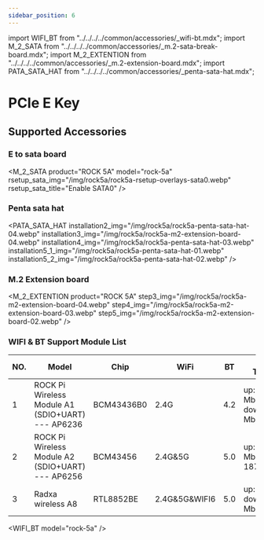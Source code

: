 ```yaml
---
sidebar_position: 6
---
```


import WIFI_BT from "../../../../common/accessories/\_wifi-bt.mdx";
import M_2_SATA from "../../../../common/accessories/\_m.2-sata-break-board.mdx";
import M_2_EXTENTION from "../../../../common/accessories/\_m.2-extension-board.mdx";
import PATA_SATA_HAT from "../../../../common/accessories/\_penta-sata-hat.mdx";

# PCIe E Key

## Supported Accessories

### E to sata board

<M_2_SATA product="ROCK 5A" model="rock-5a" rsetup_sata_img="/img/rock5a/rock5a-rsetup-overlays-sata0.webp" rsetup_sata_title="Enable SATA0" />

### Penta sata hat

<PATA_SATA_HAT installation2_img="/img/rock5a/rock5a-penta-sata-hat-04.webp" installation3_img="/img/rock5a/rock5a-m2-extension-board-04.webp" installation4_img="/img/rock5a/rock5a-penta-sata-hat-03.webp" installation5_1_img="/img/rock5a/rock5a-penta-sata-hat-01.webp" installation5_2_img="/img/rock5a/rock5a-penta-sata-hat-02.webp" />

### M.2 Extension board

<M_2_EXTENTION product="ROCK 5A" step3_img="/img/rock5a/rock5a-m2-extension-board-04.webp" step4_img="/img/rock5a/rock5a-m2-extension-board-03.webp" step5_img="/img/rock5a/rock5a-m2-extension-board-02.webp" />

### WIFI & BT Support Module List

| NO. | Model                                               | Chip        | WiFi          | BT  | WIFI Throughput                       | Remark |
| --- | --------------------------------------------------- | ----------- | ------------- | --- | ------------------------------------- | ------ |
| 1   | ROCK Pi Wireless Module A1 (SDIO+UART) --- AP6236   | BCM43436B0  | 2.4G          | 4.2 | up:23.5 Mbits/sec down:40.4 Mbits/sec |        |
| 2   | ROCK Pi Wireless Module A2 (SDIO+UART) --- AP6256   | BCM43456    | 2.4G&5G       | 5.0 | up:196 Mbits/sec down: 187 Mbits/sec  |        |
| 3   | Radxa wireless A8                                   | RTL8852BE   | 2.4G&5G&WIFI6 | 5.0 | up:600Mbits/sec down:900 Mbits/sec    |        |

<WIFI_BT model="rock-5a" />
